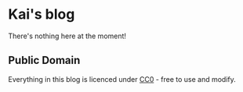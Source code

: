 # Kai's blog

There's nothing here at the moment!

## Public Domain

Everything in this blog is licenced under [CC0](https://creativecommons.org/public-domain/cc0/) - free to use and modify.